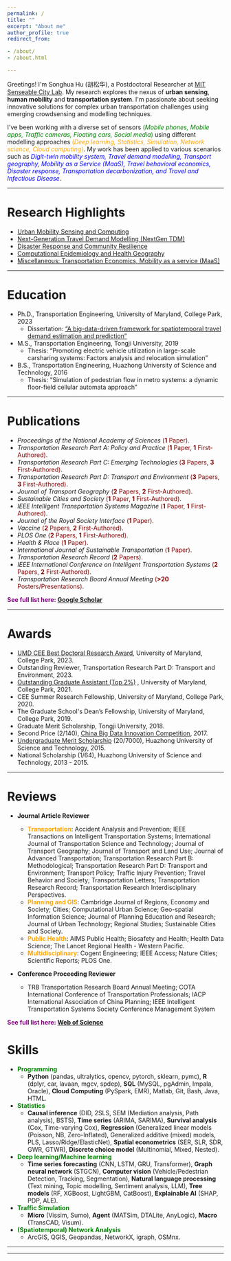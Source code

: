 ```yaml
---
permalink: /
title: ""
excerpt: "About me"
author_profile: true
redirect_from:

- /about/
- /about.html

---
```

Greetings! I'm Songhua Hu (胡松华), a Postdoctoral Researcher at [MIT Senseable City Lab](https://senseable.mit.edu/).
My research explores the nexus of **urban sensing**, **human mobility** and **transportation system**. 
I'm passionate about seeking innovative solutions for complex urban transportation challenges using emerging crowdsensing and modelling techniques. 

I've been working with a diverse set of sensors <span style="color: green"> (_Mobile phones, Mobile apps, Traffic cameras, Floating cars, Social media_)</span> using different modelling approaches <span style="color: orange"> (_Deep learning, Statistics, Simulation, Network science, Cloud computing_)</span>. 
My work has been applied to various scenarios such as <span style="color: blue"> _Digit-twin mobility system, Travel demand modelling, Transport geography, Mobility as a Service (MaaS), Travel behavioral economics, 
Disaster response, Transportation decarbonization, and Travel and Infectious Disease_</span>.

***

Research Highlights
======

+ [Urban Mobility Sensing and Computing](https://songhuahu-umd.github.io/Human%20Mobility)
+ [Next-Generation Travel Demand Modelling (NextGen TDM)](https://songhuahu-umd.github.io/Traffic%20Simulation)
+ [Disaster Response and Community Resilience](https://songhuahu-umd.github.io/Infrastructure%20Resilience)
+ [Computational Epidemiology and Health Geography](https://songhuahu-umd.github.io/Public%20Health)
+ [Miscellaneous: Transportation Economics, Mobility as a service (MaaS)](https://songhuahu-umd.github.io/Shared%20Mobility)

***

Education
======

* Ph.D., Transportation Engineering, University of Maryland, College Park, 2023
    * Dissertation: [“A big-data-driven framework for spatiotemporal travel demand estimation and prediction”](https://drum.lib.umd.edu/items/4be96816-0aaf-4d4d-a1f0-11593c284d8b)
* M.S., Transportation Engineering, Tongji University, 2019
    * Thesis: “Promoting electric vehicle utilization in large-scale carsharing systems: Factors analysis and relocation
      simulation”
* B.S., Transportation Engineering, Huazhong University of Science and Technology, 2016
    * Thesis: “Simulation of pedestrian flow in metro systems: a dynamic floor-field cellular automata approach”

***

Publications
======
* _Proceedings of the National Academy of Sciences_ <span style="color: maroon"> (**1** Paper)</span>.
* _Transportation Research Part A: Policy and Practice_ <span style="color: maroon">(**1** Paper, **1** First-Authored)</span>.
* _Transportation Research Part C: Emerging Technologies_ <span style="color: maroon">(**3** Papers, **3** First-Authored)</span>.
* _Transportation Research Part D: Transport and Environment_ <span style="color: maroon">(**3** Papers, **3** First-Authored)</span>.
* _Journal of Transport Geography_ <span style="color: maroon">(**2** Papers, **2** First-Authored)</span>.
* _Sustainable Cities and Society_ <span style="color: maroon">(**1** Paper, **1** First-Authored)</span>.
* _IEEE Intelligent Transportation Systems Magazine_ <span style="color: maroon">(**1** Paper, **1** First-Authored)</span>.
* _Journal of the Royal Society Interface_ <span style="color: maroon">(**1** Paper)</span>.
* _Vaccine_ <span style="color: maroon">(**2** Papers, **2** First-Authored)</span>.
* _PLOS One_ <span style="color: maroon">(**2** Papers, **1** First-Authored)</span>.
* _Health & Place_ <span style="color: maroon">(**1** Paper)</span>.
* _International Journal of Sustainable Transportation_ <span style="color: maroon">(**1** Paper)</span>.
* _Transportation Research Record_ <span style="color: maroon">(**2** Papers)</span>.
* _IEEE International Conference on Intelligent Transportation Systems_ <span style="color: maroon">(**2** Papers, **2**
  First-Authored)</span>.
* _Transportation Research Board Annual Meeting_ <span style="color: maroon">(**>20** Posters/Presentations)</span>.

<span style="color: purple">**See full list here: [Google Scholar](https://scholar.google.com/citations?user=uVIbQyAAAAAJ&hl=en)**</span>

***

Awards
======
* [UMD CEE Best Doctoral Research Award](https://cee.umd.edu/news/story/hu-waters-win-thesis-awards), University of Maryland, College Park, 2023.
* Outstanding Reviewer, Transportation Research Part D: Transport and Environment, 2023.
* [Outstanding Graduate Assistant (Top 2%)](https://gradschool.umd.edu/funding/student-fellowships-awards/outstanding-graduate-assistant-awards)
  , University of Maryland, College Park, 2021.
* CEE Summer Research Fellowship, University of Maryland, College Park, 2020.
* The Graduate School's Dean’s Fellowship, University of Maryland, College Park, 2019.
* Graduate Merit Scholarship, Tongji University, 2018.
* Second Price (2/140), [China Big Data Innovation Competition](http://www.360doc.com/content/21/0222/19/73861477_963398711.shtml), 2017.
* [Undergraduate Merit Scholarship](http://news.hust.edu.cn/info/1007/2164.htm) (20/7000), Huazhong University of Science and
  Technology, 2015.
* National Scholarship (1/64), Huazhong University of Science and Technology, 2013 - 2015.

***

Reviews
======
* **Journal Article Reviewer**
  * <span style="color: orange">**Transportation**</span>: Accident Analysis and Prevention; IEEE Transactions on Intelligent Transportation Systems; International Journal of Transportation Science and Technology; Journal of Transport Geography; Journal of Transport and Land Use; Journal of Advanced Transportation;
    Transportation Research Part B: Methodological; Transportation Research Part D: Transport and Environment; Transport Policy;
    Traffic Injury Prevention; Travel Behavior and Society; Transportation Letters; Transportation Research Record;
    Transportation Research Interdisciplinary Perspectives.
  * <span style="color: orange">**Planning and GIS**</span>: Cambridge Journal of Regions, Economy and Society; Cities; Computational Urban Science; Geo-spatial Information Science;
    Journal of Planning Education and Research; Journal of Urban Technology; Regional Studies; Sustainable Cities and Society.
  * <span style="color: orange">**Public Health**</span>: AIMS Public Health; Biosafety and Health; Health Data Science; The Lancet Regional Health - Western Pacific.
  * <span style="color: orange">**Multidisciplinary**</span>: Cogent Engineering; IEEE Access; Nature Cities; Scientific Reports; PLOS One.

* **Conference Proceeding Reviewer**
  * TRB Transportation Research Board Annual Meeting;
    COTA International Conference of Transportation Professionals;
    IACP International Association of China Planning;
    IEEE Intelligent Transportation Systems Society Conference Management System

<span style="color: purple">**See full list here: [Web of Science](https://www.webofscience.com/wos/author/record/ABF-2415-2021)**</span>

Skills
======

* <span style="color: green">**Programming**</span>
    * **Python** (pandas, ultralytics, opencv, pytorch, sklearn, pymc), **R** (dplyr, car, lavaan, mgcv, spdep), **SQL** (MySQL,
      pgAdmin, Impala, Oracle), **Cloud Computing** (PySpark, EMR), Matlab, Git, Bash, Java, HTML.
* <span style="color: green">**Statistics**</span>
    * **Causal inference** (DID, 2SLS, SEM (Mediation analysis, Path analysis), BSTS), **Time series** (ARIMA, SARIMA),
  **Survival analysis** (Cox, Time-varying Cox), **Regression** (Generalized linear models (Poisson, NB, Zero-Inflated), Generalized additive (mixed) models, PLS, Lasso/Ridge/ElasticNet), 
  **Spatial econometrics** (SER, SLR, SDR, GWR, GTWR), **Discrete choice model** (Multinomial, Mixed, Nested).
* <span style="color: green">**Deep learning/Machine learning**</span>
  *  **Time series forecasting** (CNN, LSTM, GRU, Transformer), **Graph neural network** (STGCN), **Computer vision** (Vehicle/Pedestrian Detection, Tracking, Segmentation), **Natural language processing** (Text mining, Topic modelling, Sentiment analysis, LLM), 
  **Tree models** (RF, XGBoost, LightGBM, CatBoost), **Explainable AI** (SHAP, PDP, ALE).
* <span style="color: green">**Traffic Simulation**</span>
  * **Micro** (Vissim, Sumo), **Agent** (MATSim, DTALite, AnyLogic), **Macro** (TransCAD, Visum).
* <span style="color: green">**(Spatiotemporal) Network Analysis**</span>
  * ArcGIS, QGIS, Geopandas, NetworkX, igraph, OSMnx.

***

------
<script type='text/javascript' id='clustrmaps' src='//cdn.clustrmaps.com/map_v2.js?cl=848383&w=288&t=n&d=zU9DbdqNwD8PS5IHucVNU8GV_lJolPyn6nhjUQYN5FI&co=ffffff&ct=808080&cmo=3acc3a&cmn=ff5353'></script>